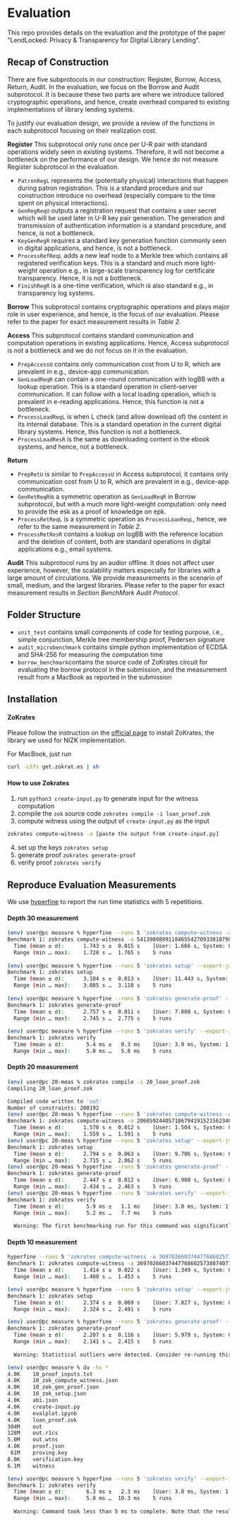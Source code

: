 # Evaluation

This repo provides details on the evaluation and the prototype of the paper "LendLocked: Privacy \& Transparency for Digital Library Lending". 

## Recap of Construction

There are five subprotocols in our construction: Register, Borrow, Access, Return, Audit. 
In the evaluation, we focus on the Borrow and Audit subprotocol. 
It is because these two parts are where we introduce tailored cryptographic operations, and hence, create overhead compared to existing implementations of library lending systems. 

To justify our evaluation design, we provide a review of the functions in each subprotocol focusing on their realization cost. 

**Register** 
This subprotocol only runs once per U-R pair with standard operations widely seen in existing systems. Therefore, it will not become a bottleneck on the performance of our design. We hence do not measure Register subprotocol in the evaluation. 

- `PatronRegL` represents the (potentially physical) interactions that happen during patron registration. This is a standard procedure and our construction introduce no overhead (especially compare to the time spent on physical interactions).
- `GenRegReqU` outputs a registration request that contains a user secret which will be used later in U-R key pair generation. The generation and transmission of authentication information is a standard procedure, and hence, is not a bottleneck.
- `KeyGenRegR` requires a standard key generation function commonly seen in digital applications, and hence, is not a bottleneck.
- `ProcessRefReqL` adds a new leaf node to a Merkle tree which contains all registered verification keys. This is a standard and much more light-weight operation e.g., in large-scale transparency log for certificate transparency. Hence, it is not a bottleneck. 
- `FinishRegR` is a one-time verification, which is also standard e.g., in transparency log systems. 

**Borrow**
This subprotocol contains cryptographic operations and plays major role in user experience, and hence, is the focus of our evaluation. Please refer to the paper for exact measurement results in *Table 2*. 

**Access**
This subprotocol contains standard communication and computation operations in existing applications. Hence, Access subprotocol is not a bottleneck and we do not focus on it in the evaluation. 

- `PrepAccessU` contains only communication cost from U to R, which are prevalent in e.g., device-app communication.
- `GenLoadReqR` can contain a one-round communication with logBB with a lookup operation. This is a standard operation in client-server communication. It can follow with a local loading operation, which is prevalent in e-reading applications. Hence, this function is not a bottleneck. 
- `ProcessLoadReqL` is when L check (and allow download of) the content in its internal database. This is a standard operation in the current digital library systems. Hence, this function is not a bottleneck. 
- `ProcessLoadResR` is the same as downloading content in the ebook systems, and hence, not a bottleneck. 

**Return**
- `PrepRetU` is similar to `PrepAccessU` in Access subprotocol, it contains only communication cost from U to R, which are prevalent in e.g., device-app communication.
- `GenRetReqR`is a symmetric operation as `GenLoadReqR` in Borrow subprotocol, but with a much more light-weight computation: only need to provide the esk as a proof of knowledge on epk.
- `ProcessRetReqL` is a symmetric operation as `ProcessLoanReqL`, hence, we refer to the same measurement in *Table 2*. 
- `ProcessRetResR` contains a lookup on logBB with the reference location and the deletion of content, both are standard operations in digital applications e.g., email systems. 

**Audit**
This subprotocol runs by an audior offline. It does not affect user experience, however, the scalability matters especially for libraries with a large amount of circulations. We provide measurements in the scenario of small, medium, and the largest libraries. Please refer to the paper for exact measurement results in *Section BenchMark Audit Protocol*. 

## Folder Structure

- `unit_test` contains small components of code for testing purpose, i.e., simple conjunction, Merkle tree membership proof, Pedersen signature
- `audit_microbenchmark` contains simple python implementation of ECDSA and SHA-256 for measuring the computation time
- `borrow_benchmark`contains the source code of ZoKrates circuit for evaluating the borrow protocol in the submission, and the measurement result from a MacBook as reported in the submission


## Installation

#### ZoKrates

Please follow the instruction on the [official page](https://zokrates.github.io/gettingstarted.html) to install ZoKrates, the library we used for NIZK implementation. 

For MacBook, just run
```bash
curl -LSfs get.zokrat.es | sh
```

#### How to use Zokrates

1. run `python3 create-input.py` to generate input for the witness computation
2. compile the `zok` source code `zokrates compile -i loan_proof.zok`
3. compute witness using the output of `create-input.py` as the input
```bash
zokrates compute-witness -a [paste the output from create-input.py]
```
4. set up the keys `zokrates setup`
5. generate proof `zokrates generate-proof`
6. verify proof `zokrates verify`


## Reproduce Evaluation Measurements

We use [hyperfine](https://github.com/sharkdp/hyperfine) to report the run time statistics with 5 repetitions.

#### Depth 30 measurement

```bash
(env) user@pc measure % hyperfine --runs 5 'zokrates compute-witness -a 5413980899118465542709338187985927099946023104380587558708760784076370402679 13559361317060322134243849347796948411410929422619640471537448734835416242181 12283510326236185832293464952563405965180772854807322164842563978169264332518 8978505579375399646320818993928802414032629439316734129410281158078994193365 4774832178961306656509361610331319603377800840432056428735728225965307109614 3814687126 4207057211 2301474087 1696421512 1054042432 4114589074 2402006685 2358319779 2636307903 771130895 3338794104 910337493 3941248527 2566242658 3403499691 2178970740 2780070436 59738663 1645461473 534297178 1910759638 3322112274 1297763356 629541565 38654257 3305789272 2153894818 222417624 3572959456 4252490776 2872080752 2967572678 1 0 0 0 0 0 0 0 0 0 2576817173 85244481 2596561856 2255375492 2794840420 1782105243 2233078322 224377663 2868205599 2537009619 1620830863 3872042866 3969069788 1888500782 3572146597 3847022253 2836095705 235016979 3924538583 2295676569 1346335958 4045419796 3885894217 2899768670 2662873574 2776819738 4169635575 215831002 2546324098 2868684311 1621128226 2970965221 2764362413 2154280342 2932117484 1459218082 2997336012 1549461915 101902398 2264250305 2930015840 2321511960 1470280671 155374319 2535829433 1029561825 2723201146 2038818870 280440794 2669576670 213771388 1616405657 2083766662 3260669584 1831970450 1710683843 2408855228 1079018165 2214813011 2125881869 799556152 241244772 2789497932 1981448089 2396270100 581138062 183963467 1786945471 909715492 3791725341 50298776 3912496056 2291351018 1747045928 583503599 3609069204 2296515330 3978121736 3936207279 4136468773 2780070436 59738663 1645461473 534297178 1910759638 3322112274 1297763356 629541565 38654257 3305789272 2153894818 222417624 3572959456 4252490776 2872080752 2967572678 1 0 0 0 0 0 0 0 0 0 2576817173 85244481 2596561856 2255375492 2794840420 1782105243 2233078322 224377663 2868205599 2537009619 1620830863 3872042866 3969069788 1888500782 3572146597 3847022253 2836095705 235016979 3924538583 2295676569 1346335958 4045419796 3885894217 2899768670 2662873574 2776819738 4169635575 215831002 2546324098 2868684311 1621128226 2970965221 2764362413 2154280342 2932117484 1459218082 2997336012 1549461915 101902398 2264250305 2930015840 2321511960 1470280671 155374319 2535829433 1029561825 2723201146 2038818870 280440794 2669576670 213771388 1616405657 2083766662 3260669584 1831970450 1710683843 2408855228 1079018165 2214813011 2125881869 799556152 241244772 2789497932 1981448089 2396270100 581138062 183963467 1786945471 909715492 3791725341 50298776 3912496056 2291351018 1747045928 583503599 3609069204 2296515330 3978121736 3936207279 4136468773 2780070436 59738663 1645461473 534297178 1910759638 3322112274 1297763356 629541565 38654257 3305789272 2153894818 222417624 3572959456 4252490776 2872080752 2967572678 1 0 0 0 0 0 0 0 0 0 2576817173 85244481 2596561856 2255375492 2794840420 1782105243 2233078322 224377663 2868205599 2537009619 1620830863 3872042866 3969069788 1888500782 3572146597 3847022253 2836095705 235016979 3924538583 2295676569 1346335958 4045419796 3885894217 2899768670 2662873574 2776819738 4169635575 215831002 2546324098 2868684311 1621128226 2970965221 2764362413 2154280342 2932117484 1459218082 2997336012 1549461915 101902398 2264250305 2930015840 2321511960 1470280671 155374319 2535829433 1029561825 2723201146 2038818870 280440794 2669576670 213771388 1616405657 2083766662 3260669584 1831970450 1710683843 2408855228 1079018165 2214813011 2125881869 799556152 241244772 2789497932 1981448089 2396270100 581138062 183963467 1786945471 909715492 3791725341 50298776 3912496056 2291351018 1747045928 583503599 3609069204 2296515330 3978121736 3936207279 4136468773' --export-json 30_zok_compute_witness.json
Benchmark 1: zokrates compute-witness -a 5413980899118465542709338187985927099946023104380587558708760784076370402679 13559361317060322134243849347796948411410929422619640471537448734835416242181 12283510326236185832293464952563405965180772854807322164842563978169264332518 8978505579375399646320818993928802414032629439316734129410281158078994193365 4774832178961306656509361610331319603377800840432056428735728225965307109614 3814687126 4207057211 2301474087 1696421512 1054042432 4114589074 2402006685 2358319779 2636307903 771130895 3338794104 910337493 3941248527 2566242658 3403499691 2178970740 2780070436 59738663 1645461473 534297178 1910759638 3322112274 1297763356 629541565 38654257 3305789272 2153894818 222417624 3572959456 4252490776 2872080752 2967572678 1 0 0 0 0 0 0 0 0 0 2576817173 85244481 2596561856 2255375492 2794840420 1782105243 2233078322 224377663 2868205599 2537009619 1620830863 3872042866 3969069788 1888500782 3572146597 3847022253 2836095705 235016979 3924538583 2295676569 1346335958 4045419796 3885894217 2899768670 2662873574 2776819738 4169635575 215831002 2546324098 2868684311 1621128226 2970965221 2764362413 2154280342 2932117484 1459218082 2997336012 1549461915 101902398 2264250305 2930015840 2321511960 1470280671 155374319 2535829433 1029561825 2723201146 2038818870 280440794 2669576670 213771388 1616405657 2083766662 3260669584 1831970450 1710683843 2408855228 1079018165 2214813011 2125881869 799556152 241244772 2789497932 1981448089 2396270100 581138062 183963467 1786945471 909715492 3791725341 50298776 3912496056 2291351018 1747045928 583503599 3609069204 2296515330 3978121736 3936207279 4136468773 2780070436 59738663 1645461473 534297178 1910759638 3322112274 1297763356 629541565 38654257 3305789272 2153894818 222417624 3572959456 4252490776 2872080752 2967572678 1 0 0 0 0 0 0 0 0 0 2576817173 85244481 2596561856 2255375492 2794840420 1782105243 2233078322 224377663 2868205599 2537009619 1620830863 3872042866 3969069788 1888500782 3572146597 3847022253 2836095705 235016979 3924538583 2295676569 1346335958 4045419796 3885894217 2899768670 2662873574 2776819738 4169635575 215831002 2546324098 2868684311 1621128226 2970965221 2764362413 2154280342 2932117484 1459218082 2997336012 1549461915 101902398 2264250305 2930015840 2321511960 1470280671 155374319 2535829433 1029561825 2723201146 2038818870 280440794 2669576670 213771388 1616405657 2083766662 3260669584 1831970450 1710683843 2408855228 1079018165 2214813011 2125881869 799556152 241244772 2789497932 1981448089 2396270100 581138062 183963467 1786945471 909715492 3791725341 50298776 3912496056 2291351018 1747045928 583503599 3609069204 2296515330 3978121736 3936207279 4136468773 2780070436 59738663 1645461473 534297178 1910759638 3322112274 1297763356 629541565 38654257 3305789272 2153894818 222417624 3572959456 4252490776 2872080752 2967572678 1 0 0 0 0 0 0 0 0 0 2576817173 85244481 2596561856 2255375492 2794840420 1782105243 2233078322 224377663 2868205599 2537009619 1620830863 3872042866 3969069788 1888500782 3572146597 3847022253 2836095705 235016979 3924538583 2295676569 1346335958 4045419796 3885894217 2899768670 2662873574 2776819738 4169635575 215831002 2546324098 2868684311 1621128226 2970965221 2764362413 2154280342 2932117484 1459218082 2997336012 1549461915 101902398 2264250305 2930015840 2321511960 1470280671 155374319 2535829433 1029561825 2723201146 2038818870 280440794 2669576670 213771388 1616405657 2083766662 3260669584 1831970450 1710683843 2408855228 1079018165 2214813011 2125881869 799556152 241244772 2789497932 1981448089 2396270100 581138062 183963467 1786945471 909715492 3791725341 50298776 3912496056 2291351018 1747045928 583503599 3609069204 2296515330 3978121736 3936207279 4136468773
  Time (mean ± σ):      1.743 s ±  0.015 s    [User: 1.666 s, System: 0.074 s]
  Range (min … max):    1.728 s …  1.765 s    5 runs
 
(env) user@pc measure % hyperfine --runs 5 'zokrates setup' --export-json 30_zok_setup.json
Benchmark 1: zokrates setup
  Time (mean ± σ):      3.104 s ±  0.013 s    [User: 11.443 s, System: 0.328 s]
  Range (min … max):    3.085 s …  3.118 s    5 runs
 
(env) user@pc measure % hyperfine --runs 5 'zokrates generate-proof' --export-json 30_zok_gen_proof.json
Benchmark 1: zokrates generate-proof
  Time (mean ± σ):      2.757 s ±  0.011 s    [User: 7.808 s, System: 0.366 s]
  Range (min … max):    2.745 s …  2.775 s    5 runs
 
(env) user@pc measure % hyperfine --runs 5 'zokrates verify' --export-json 30_zok_verify.json
Benchmark 1: zokrates verify
  Time (mean ± σ):       5.4 ms ±   0.3 ms    [User: 3.9 ms, System: 1.1 ms]
  Range (min … max):     5.0 ms …   5.8 ms    5 runs
```

#### Depth 20 measurement

```bash
(env) user@pc 20-meas % zokrates compile -i 20_loan_proof.zok  
Compiling 20_loan_proof.zok

Compiled code written to 'out'
Number of constraints: 200192
(env) user@pc 20-meas % hyperfine --runs 5 'zokrates compute-witness -a 20605924405718679419152156234890871802704490495425241760641627615578194597899 13359152528618822644219829815948793665554129869239707450617736989828259954358 10235942479766049230187291174425886651371068853599309123442563179645847407842 19318305943143783678197635009040427730620072935183098632216209777161382442602 18070586637714813109991956321246341675168533472603625935722653696926272949029 3814687126 4207057211 2301474087 1696421512 1054042432 4114589074 2402006685 2358319779 2636307903 771130895 3338794104 910337493 3941248527 2566242658 3403499691 2178970740 2780070436 59738663 1645461473 534297178 1910759638 3322112274 1297763356 629541565 38654257 3305789272 2153894818 222417624 3572959456 4252490776 2872080752 2967572678 1 0 0 0 0 0 0 0 0 0 2576817173 85244481 2596561856 2255375492 2794840420 1782105243 2233078322 224377663 2868205599 2537009619 1620830863 3872042866 3969069788 1888500782 3572146597 3847022253 2836095705 235016979 3924538583 2295676569 1346335958 4045419796 3885894217 2899768670 2662873574 2776819738 4169635575 215831002 2546324098 2868684311 1621128226 2970965221 2764362413 2154280342 2932117484 1459218082 2997336012 1549461915 101902398 2264250305 2930015840 2321511960 1470280671 155374319 2535829433 1029561825 2723201146 2038818870 280440794 2669576670 213771388 1616405657 2083766662 3260669584 1831970450 1710683843 2408855228 1079018165 2214813011 2125881869 799556152 241244772 2789497932 1981448089 2396270100 581138062 183963467 1786945471 909715492 3791725341 50298776 3912496056 2291351018 1747045928 583503599 3609069204 2296515330 3978121736 3936207279 4136468773 2780070436 59738663 1645461473 534297178 1910759638 3322112274 1297763356 629541565 38654257 3305789272 2153894818 222417624 3572959456 4252490776 2872080752 2967572678 1 0 0 0 0 0 0 0 0 0 2576817173 85244481 2596561856 2255375492 2794840420 1782105243 2233078322 224377663 2868205599 2537009619 1620830863 3872042866 3969069788 1888500782 3572146597 3847022253 2836095705 235016979 3924538583 2295676569 1346335958 4045419796 3885894217 2899768670 2662873574 2776819738 4169635575 215831002 2546324098 2868684311 1621128226 2970965221 2764362413 2154280342 2932117484 1459218082 2997336012 1549461915 101902398 2264250305 2930015840 2321511960 1470280671 155374319 2535829433 1029561825 2723201146 2038818870 280440794 2669576670 213771388 1616405657 2083766662 3260669584 1831970450 1710683843 2408855228 1079018165 2214813011 2125881869 799556152 241244772 2789497932 1981448089 2396270100 581138062 183963467 1786945471 909715492 3791725341 50298776 3912496056 2291351018 1747045928 583503599 3609069204 2296515330 3978121736 3936207279 4136468773' --export-json 20_zok_compute_witness.json
Benchmark 1: zokrates compute-witness -a 20605924405718679419152156234890871802704490495425241760641627615578194597899 13359152528618822644219829815948793665554129869239707450617736989828259954358 10235942479766049230187291174425886651371068853599309123442563179645847407842 19318305943143783678197635009040427730620072935183098632216209777161382442602 18070586637714813109991956321246341675168533472603625935722653696926272949029 3814687126 4207057211 2301474087 1696421512 1054042432 4114589074 2402006685 2358319779 2636307903 771130895 3338794104 910337493 3941248527 2566242658 3403499691 2178970740 2780070436 59738663 1645461473 534297178 1910759638 3322112274 1297763356 629541565 38654257 3305789272 2153894818 222417624 3572959456 4252490776 2872080752 2967572678 1 0 0 0 0 0 0 0 0 0 2576817173 85244481 2596561856 2255375492 2794840420 1782105243 2233078322 224377663 2868205599 2537009619 1620830863 3872042866 3969069788 1888500782 3572146597 3847022253 2836095705 235016979 3924538583 2295676569 1346335958 4045419796 3885894217 2899768670 2662873574 2776819738 4169635575 215831002 2546324098 2868684311 1621128226 2970965221 2764362413 2154280342 2932117484 1459218082 2997336012 1549461915 101902398 2264250305 2930015840 2321511960 1470280671 155374319 2535829433 1029561825 2723201146 2038818870 280440794 2669576670 213771388 1616405657 2083766662 3260669584 1831970450 1710683843 2408855228 1079018165 2214813011 2125881869 799556152 241244772 2789497932 1981448089 2396270100 581138062 183963467 1786945471 909715492 3791725341 50298776 3912496056 2291351018 1747045928 583503599 3609069204 2296515330 3978121736 3936207279 4136468773 2780070436 59738663 1645461473 534297178 1910759638 3322112274 1297763356 629541565 38654257 3305789272 2153894818 222417624 3572959456 4252490776 2872080752 2967572678 1 0 0 0 0 0 0 0 0 0 2576817173 85244481 2596561856 2255375492 2794840420 1782105243 2233078322 224377663 2868205599 2537009619 1620830863 3872042866 3969069788 1888500782 3572146597 3847022253 2836095705 235016979 3924538583 2295676569 1346335958 4045419796 3885894217 2899768670 2662873574 2776819738 4169635575 215831002 2546324098 2868684311 1621128226 2970965221 2764362413 2154280342 2932117484 1459218082 2997336012 1549461915 101902398 2264250305 2930015840 2321511960 1470280671 155374319 2535829433 1029561825 2723201146 2038818870 280440794 2669576670 213771388 1616405657 2083766662 3260669584 1831970450 1710683843 2408855228 1079018165 2214813011 2125881869 799556152 241244772 2789497932 1981448089 2396270100 581138062 183963467 1786945471 909715492 3791725341 50298776 3912496056 2291351018 1747045928 583503599 3609069204 2296515330 3978121736 3936207279 4136468773
  Time (mean ± σ):      1.570 s ±  0.012 s    [User: 1.504 s, System: 0.063 s]
  Range (min … max):    1.559 s …  1.591 s    5 runs
(env) user@pc 20-meas % hyperfine --runs 5 'zokrates setup' --export-json 20_zok_setup.json
Benchmark 1: zokrates setup
  Time (mean ± σ):      2.794 s ±  0.063 s    [User: 9.706 s, System: 0.321 s]
  Range (min … max):    2.715 s …  2.862 s    5 runs
(env) user@pc 20-meas % hyperfine --runs 5 'zokrates generate-proof' --export-json 20_zok_gen_proof.json
Benchmark 1: zokrates generate-proof
  Time (mean ± σ):      2.447 s ±  0.012 s    [User: 6.908 s, System: 0.334 s]
  Range (min … max):    2.434 s …  2.463 s    5 runs
(env) user@pc 20-meas % hyperfine --runs 5 'zokrates verify' --export-json 20_zok_verify.json
Benchmark 1: zokrates verify
  Time (mean ± σ):       5.9 ms ±   1.1 ms    [User: 3.8 ms, System: 1.3 ms]
  Range (min … max):     5.2 ms …   7.7 ms    5 runs
 
  Warning: The first benchmarking run for this command was significantly slower than the rest (7.7 ms). This could be caused by (filesystem) caches that were not filled until after the first run. You should consider using the '--warmup' option to fill those caches before the actual benchmark. Alternatively, use the '--prepare' option to clear the caches before each timing run.
```


#### Depth 10 measurement
```bash
hyperfine --runs 5 'zokrates compute-witness -a 3697026603744776860257388740776136268898199821934756046074784145149692832992 13364467040877378661882946489652672263278923250515434007590298900477661458480 4076507302008794980516877019668947419186151391281488322824772538552913573041 14516074356687482698875246148670380110551642657423173707414013761417774346063 13586767835527805511117784482417136334810082782180048428319204998830927203424 3814687126 4207057211 2301474087 1696421512 1054042432 4114589074 2402006685 2358319779 2636307903 771130895 3338794104 910337493 3941248527 2566242658 3403499691 2178970740 2780070436 59738663 1645461473 534297178 1910759638 3322112274 1297763356 629541565 38654257 3305789272 2153894818 222417624 3572959456 4252490776 2872080752 2967572678 1 0 0 0 0 0 0 0 0 0 2576817173 85244481 2596561856 2255375492 2794840420 1782105243 2233078322 224377663 2868205599 2537009619 1620830863 3872042866 3969069788 1888500782 3572146597 3847022253 2836095705 235016979 3924538583 2295676569 1346335958 4045419796 3885894217 2899768670 2662873574 2776819738 4169635575 215831002 2546324098 2868684311 1621128226 2970965221 2764362413 2154280342 2932117484 1459218082 2997336012 1549461915 101902398 2264250305 2930015840 2321511960 1470280671 155374319 2535829433 1029561825 2723201146 2038818870 280440794 2669576670 213771388 1616405657 2083766662 3260669584 1831970450 1710683843 2408855228 1079018165 2214813011 2125881869 799556152 241244772 2789497932 1981448089 2396270100 581138062 183963467 1786945471 909715492 3791725341 50298776 3912496056 2291351018 1747045928 583503599 3609069204 2296515330 3978121736 3936207279 4136468773' --export-json 10_zok_compute_witness.json
Benchmark 1: zokrates compute-witness -a 3697026603744776860257388740776136268898199821934756046074784145149692832992 13364467040877378661882946489652672263278923250515434007590298900477661458480 4076507302008794980516877019668947419186151391281488322824772538552913573041 14516074356687482698875246148670380110551642657423173707414013761417774346063 13586767835527805511117784482417136334810082782180048428319204998830927203424 3814687126 4207057211 2301474087 1696421512 1054042432 4114589074 2402006685 2358319779 2636307903 771130895 3338794104 910337493 3941248527 2566242658 3403499691 2178970740 2780070436 59738663 1645461473 534297178 1910759638 3322112274 1297763356 629541565 38654257 3305789272 2153894818 222417624 3572959456 4252490776 2872080752 2967572678 1 0 0 0 0 0 0 0 0 0 2576817173 85244481 2596561856 2255375492 2794840420 1782105243 2233078322 224377663 2868205599 2537009619 1620830863 3872042866 3969069788 1888500782 3572146597 3847022253 2836095705 235016979 3924538583 2295676569 1346335958 4045419796 3885894217 2899768670 2662873574 2776819738 4169635575 215831002 2546324098 2868684311 1621128226 2970965221 2764362413 2154280342 2932117484 1459218082 2997336012 1549461915 101902398 2264250305 2930015840 2321511960 1470280671 155374319 2535829433 1029561825 2723201146 2038818870 280440794 2669576670 213771388 1616405657 2083766662 3260669584 1831970450 1710683843 2408855228 1079018165 2214813011 2125881869 799556152 241244772 2789497932 1981448089 2396270100 581138062 183963467 1786945471 909715492 3791725341 50298776 3912496056 2291351018 1747045928 583503599 3609069204 2296515330 3978121736 3936207279 4136468773
  Time (mean ± σ):      1.414 s ±  0.022 s    [User: 1.349 s, System: 0.059 s]
  Range (min … max):    1.400 s …  1.453 s    5 runs

(env) user@pc measure % hyperfine --runs 5 'zokrates setup' --export-json 10_zok_setup.json
Benchmark 1: zokrates setup
  Time (mean ± σ):      2.374 s ±  0.069 s    [User: 7.827 s, System: 0.274 s]
  Range (min … max):    2.324 s …  2.491 s    5 runs

(env) user@pc measure % hyperfine --runs 5 'zokrates generate-proof' --export-json 10_zok_gen_proof.json
Benchmark 1: zokrates generate-proof
  Time (mean ± σ):      2.207 s ±  0.116 s    [User: 5.979 s, System: 0.303 s]
  Range (min … max):    2.141 s …  2.415 s    5 runs
 
  Warning: Statistical outliers were detected. Consider re-running this benchmark on a quiet system without any interferences from other programs. It might help to use the '--warmup' or '--prepare' options.

(env) user@pc measure % du -hs *
4.0K	10_proof_inputs.txt
4.0K	10_zok_compute_witness.json
4.0K	10_zok_gen_proof.json
4.0K	10_zok_setup.json
4.0K	abi.json
4.0K	create-input.py
4.0K	evalplot.ipynb
4.0K	loan_proof.zok
304M	out
128M	out.r1cs
5.0M	out.wtns
4.0K	proof.json
 61M	proving.key
8.0K	verification.key
6.1M	witness

(env) user@pc measure % hyperfine --runs 5 'zokrates verify' --export-json 10_zok_verify.json
Benchmark 1: zokrates verify
  Time (mean ± σ):       6.3 ms ±   2.3 ms    [User: 3.8 ms, System: 1.4 ms]
  Range (min … max):     5.0 ms …  10.3 ms    5 runs
 
  Warning: Command took less than 5 ms to complete. Note that the results might be inaccurate because hyperfine can not calibrate the shell startup time much more precise than this limit. You can try to use the `-N`/`--shell=none` option to disable the shell completely.
```